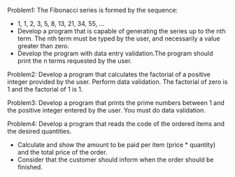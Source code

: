 Problem1:
The Fibonacci series is formed by the sequence:
* 1, 1, 2, 3, 5, 8, 13, 21, 34, 55, ...
* Develop a program that is capable of generating
the series up to the nth term. The nth term must
be typed by the user, and necessarily a value
greater than zero.
* Develop the program with data entry
validation.The program should print the n terms
requested by the user.

Problem2:
Develop a program that calculates the factorial
of a positive integer provided by the user.
Perform data validation. The factorial of zero is 1
and the factorial of 1 is 1.

Problem3:
Develop a program that prints the prime
numbers between 1 and the positive integer
entered by the user. You must do data
validation.

Problem4:
Develop a program that reads the code of the
ordered items and the desired quantities.
* Calculate and show the amount to be paid per
item (price * quantity) and the total price of the
order.
* Consider that the customer should inform when
the order should be finished.